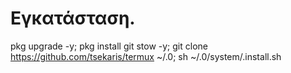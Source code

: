 # Εγκατάσταση.

pkg upgrade -y; pkg install git stow -y; git clone https://github.com/tsekaris/termux ~/.0; sh ~/.0/system/.install.sh
